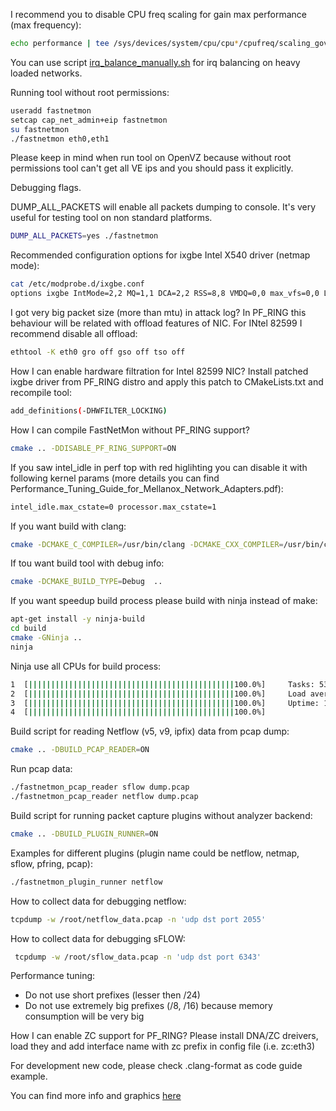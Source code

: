I recommend you to disable CPU freq scaling for gain max performance (max frequency):
```bash
echo performance | tee /sys/devices/system/cpu/cpu*/cpufreq/scaling_governor
```

You can use script [irq_balance_manually.sh](https://github.com/FastVPSEestiOu/fastnetmon/blob/master/src/irq_balance_manually.sh) for irq balancing on heavy loaded networks.

Running tool without root permissions:
```bash
useradd fastnetmon
setcap cap_net_admin+eip fastnetmon
su fastnetmon
./fastnetmon eth0,eth1
```

Please keep in mind when run tool on OpenVZ because without root permissions tool can't get all VE ips and you should pass it explicitly.

Debugging flags.

DUMP_ALL_PACKETS will enable all packets dumping to console. It's very useful for testing tool on non standard platforms.

```bash
DUMP_ALL_PACKETS=yes ./fastnetmon
```

Recommended configuration options for ixgbe Intel X540 driver (netmap mode):
```bash
cat /etc/modprobe.d/ixgbe.conf
options ixgbe IntMode=2,2 MQ=1,1 DCA=2,2 RSS=8,8 VMDQ=0,0 max_vfs=0,0 L2LBen=0,0 InterruptThrottleRate=1,1 FCoE=0,0 LRO=1,1 allow_unsupported_sfp=0,0
```

I got very big packet size (more than mtu) in attack log? In PF_RING this behaviour will be related with offload features of NIC. For INtel 82599 I recommend disable all offload:
```bash
ethtool -K eth0 gro off gso off tso off
```

How I can enable hardware filtration for Intel 82599 NIC? Install patched ixgbe driver from PF_RING distro and apply this patch to CMakeLists.txt and recompile tool:
```bash
add_definitions(-DHWFILTER_LOCKING)
```

How I can compile FastNetMon without PF_RING support?
```bash
cmake .. -DDISABLE_PF_RING_SUPPORT=ON
```

If you saw intel_idle in perf top with red higlihting you can disable it with following kernel params (more details you can find Performance_Tuning_Guide_for_Mellanox_Network_Adapters.pdf):
```bash
intel_idle.max_cstate=0 processor.max_cstate=1
```

If you want build with clang:
```bash
cmake -DCMAKE_C_COMPILER=/usr/bin/clang -DCMAKE_CXX_COMPILER=/usr/bin/clang++ ..
```

If tou want build tool with debug info:
```bash
cmake -DCMAKE_BUILD_TYPE=Debug  ..
```

If you want speedup build process please build with ninja instead of make:
```bash
apt-get install -y ninja-build
cd build
cmake -GNinja ..
ninja
```

Ninja use all CPUs for build process:
```bash
1  [||||||||||||||||||||||||||||||||||||||||||||||100.0%]     Tasks: 53, 103 thr, 64 kthr; 6 running
2  [||||||||||||||||||||||||||||||||||||||||||||||100.0%]     Load average: 1.32 0.45 0.19 
3  [||||||||||||||||||||||||||||||||||||||||||||||100.0%]     Uptime: 1 day, 12:58:40
4  [||||||||||||||||||||||||||||||||||||||||||||||100.0%]
```

Build script for reading Netflow (v5, v9, ipfix) data from pcap dump:
```bash
cmake .. -DBUILD_PCAP_READER=ON
```

Run pcap data:
```bash
./fastnetmon_pcap_reader sflow dump.pcap
./fastnetmon_pcap_reader netflow dump.pcap
```

Build script for running packet capture plugins without analyzer backend:
```bash
cmake .. -DBUILD_PLUGIN_RUNNER=ON
```

Examples for different plugins (plugin name could be netflow, netmap, sflow, pfring, pcap):
```bash
./fastnetmon_plugin_runner netflow
```

How to collect data for debugging netflow:
```bash
tcpdump -w /root/netflow_data.pcap -n 'udp dst port 2055' 
```

How to collect data for debugging sFLOW:
```bash
 tcpdump -w /root/sflow_data.pcap -n 'udp dst port 6343'
```

Performance tuning:
- Do not use short prefixes (lesser then /24)
- Do not use extremely big prefixes (/8, /16) because memory consumption will be very big

How I can enable ZC support for PF_RING? Please install DNA/ZC dreivers, load they and add interface name with zc prefix in config file (i.e. zc:eth3)

For development new code, please check .clang-format as code guide example.

You can find more info and graphics [here](http://forum.nag.ru/forum/index.php?showtopic=89703)
